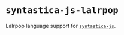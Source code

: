 # `syntastica-js-lalrpop`

Lalrpop language support for [`syntastica-js`](https://www.npmjs.com/package/@syntastica/core).
